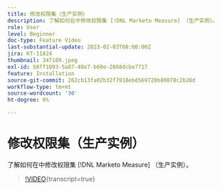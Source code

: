 ```yaml
---
title: 修改权限集（生产实例）
description: 了解如何在中修改权限集 [!DNL Marketo Measure] （生产实例）。
role: User
level: Beginner
doc-type: Feature Video
last-substantial-update: 2023-02-03T00:00:00Z
jira: KT-11824
thumbnail: 347189.jpeg
exl-id: b8ff1093-5a87-48e7-b60e-2668dcbe7717
feature: Installation
source-git-commit: 262cb13fa02b32f7918ebd569720b80078c2b28d
workflow-type: tm+mt
source-wordcount: '30'
ht-degree: 0%

---
```


# 修改权限集（生产实例）

了解如何在中修改权限集 [!DNL Marketo Measure] （生产实例）。

>[!VIDEO](https://video.tv.adobe.com/v/347189/?learn=on){transcript=true}

